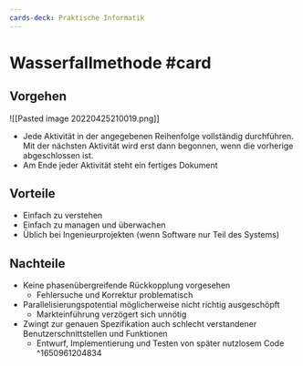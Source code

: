 ```yaml
---
cards-deck: Praktische Informatik
---
```


# Wasserfallmethode #card 
## Vorgehen
![[Pasted image 20220425210019.png]]
- Jede Aktivität in der angegebenen Reihenfolge vollständig durchführen. Mit der nächsten Aktivität wird erst dann begonnen, wenn die vorherige abgeschlossen ist.
- Am Ende jeder Aktivität steht ein fertiges Dokument
## Vorteile
- Einfach zu verstehen
- Einfach zu managen und überwachen
- Üblich bei Ingenieurprojekten (wenn Software nur Teil des Systems)
## Nachteile
- Keine phasenübergreifende Rückkopplung vorgesehen
	- Fehlersuche und Korrektur problematisch
- Parallelisierungspotential möglicherweise nicht richtig ausgeschöpft
	- Markteinführung verzögert sich unnötig
- Zwingt zur genauen Spezifikation auch schlecht verstandener Benutzerschnittstellen und Funktionen
	- Entwurf, Implementierung und Testen von später nutzlosem Code
^1650961204834
